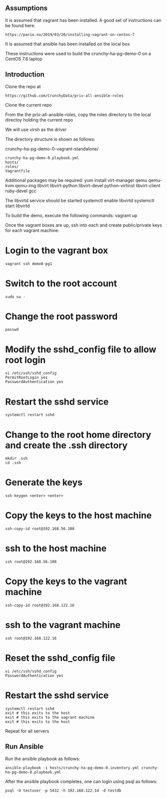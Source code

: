 Assumptions
-----------
It is assumed that vagrant has been installed.  A good set of instructions can be found here:

    https://pario.no/2019/03/20/installing-vagrant-on-centos-7

It is assumed that ansible has been installed on the local box

These instructions were used to build the crunchy-ha-pg-demo-0 on a CentOS 7.6 laptop

Introduction
------------
Clone the repo at 

    https://github.com/CrunchyData/priv-all-ansible-roles

Clone the current repo

From the the priv-all-ansible-roles, copy the roles directory to the local directoy holding the current repo

We will use virsh as the driver

The directory structure is shown as follows:

crunchy-ha-pg-demo-0-vagrant-standalone/

    crunchy-ha-pg-demo-0.playbook.yml
    hosts/
    roles/
    Vagrantfile

Additional packages may be required:
yum install virt-manager qemu qemu-kvm qemu-img libvirt libvirt-python libvirt-devel python-virtinst libvirt-client ruby-devel gcc

The libvirtd service should be started
    systemctl enable  libvirtd 
    systemctl start libvirtd

To build the demo, execute the following commands:
    vagrant up

Once the vagrant boxes are up, ssh into each and create public/private keys for each vagrant machine:
# Login to the vagrant box
    vagrant ssh demo0-pg1

# Switch to the root account
    sudo su - 

# Change the root password
    passwd

# Modify the sshd_config file to allow root login
    vi /etc/ssh/sshd_config
    PermitRootLogin yes
    PasswordAuthentication yes

# Restart the sshd service
    systemctl restart sshd

# Change to the root home directory and create the .ssh directory
    mkdir .ssh
    cd .ssh

# Generate the keys
    ssh-keygen <enter> <enter>

# Copy the keys to the host machine
    ssh-copy-id root@192.168.56.108

# ssh to the host machine
    ssh root@192.168.56.108

# Copy the keys to the vagrant machine
    ssh-copy-id root@192.168.122.16

# ssh to the vagrant machine
    ssh root@192.168.122.16

# Reset the sshd_config file
    vi /etc/ssh/sshd_config
    PasswordAuthentication yes

# Restart the sshd service
    systemctl restart sshd
    exit # this exits to the host
    exit # this exits to the vagrant machine
    exit # this exits to the host

Repeat for all servers

Run Ansible
-----------
Run the ansible playbook as follows:

    ansible-playbook -i hosts/crunchy-ha-pg-demo-0.inventory.yml crunchy-ha-pg-demo-0.playbook.yml

After the ansible playbook completes, one can login using psql as follows:

    psql -U testuser -p 5432 -h 192.168.122.14 -d testdb

